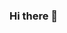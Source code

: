 ### Hi there 👋

<!--
**AppleLam/AppleLam** is a ✨ _special_ ✨ repository because its `README.md` (this file) appears on your GitHub profile.

Here are some ideas to get you started:

- 🔭 I’m currently working on ..just student ar 
- 🌱 I’m currently learning ... C
- 👯 I’m looking to collaborate on ... idk
- 🤔 I’m looking for help with ... you 
- 💬 Ask me about ... love
- 📫 How to reach me: ... dont reach me 
- 😄 Pronouns: ... what?
- ⚡ Fun fact: ... i am human
-->

